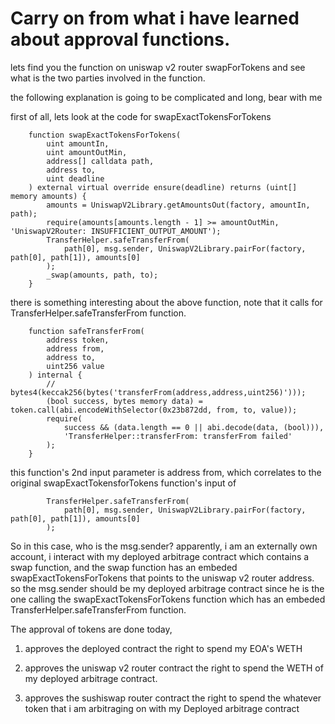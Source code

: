 # Carry on from what i have learned about approval functions.


lets find you the function on uniswap v2 router swapForTokens and see what is the two parties involved in the function. 


the following explanation is going to be complicated and long, bear with me


first of all, lets look at the code for swapExactTokensForTokens


```solidity
    function swapExactTokensForTokens(
        uint amountIn,
        uint amountOutMin,
        address[] calldata path,
        address to,
        uint deadline
    ) external virtual override ensure(deadline) returns (uint[] memory amounts) {
        amounts = UniswapV2Library.getAmountsOut(factory, amountIn, path);
        require(amounts[amounts.length - 1] >= amountOutMin, 'UniswapV2Router: INSUFFICIENT_OUTPUT_AMOUNT');
        TransferHelper.safeTransferFrom(
            path[0], msg.sender, UniswapV2Library.pairFor(factory, path[0], path[1]), amounts[0]
        );
        _swap(amounts, path, to);
    }
```


there is something interesting about the above function, note that it calls for TransferHelper.safeTransferFrom function. 


```solidity
    function safeTransferFrom(
        address token,
        address from,
        address to,
        uint256 value
    ) internal {
        // bytes4(keccak256(bytes('transferFrom(address,address,uint256)')));
        (bool success, bytes memory data) = token.call(abi.encodeWithSelector(0x23b872dd, from, to, value));
        require(
            success && (data.length == 0 || abi.decode(data, (bool))),
            'TransferHelper::transferFrom: transferFrom failed'
        );
    }
```


this function's 2nd input parameter is address from, which correlates to the original swapExactTokensforTokens function's input of 


```solidity
        TransferHelper.safeTransferFrom(
            path[0], msg.sender, UniswapV2Library.pairFor(factory, path[0], path[1]), amounts[0]
        );
```

So in this case, who is the msg.sender? apparently, i am an externally own account, i interact with my deployed arbitrage contract which contains a swap function, and the swap function has an embeded swapExactTokensForTokens that points to the uniswap v2 router address. so the msg.sender should be my deployed arbitrage contract since he is the one calling the swapExactTokensForTokens function which has an embeded TransferHelper.safeTransferFrom function. 



The approval of tokens are done today, 
1. approves the deployed contract the right to spend my EOA's WETH

   
2. approves the uniswap v2 router contract the right to spend the WETH of my deployed arbitrage contract.

   
3. approves the sushiswap router contract the right to spend the whatever token that i am arbitraging on with my Deployed arbitrage contract
